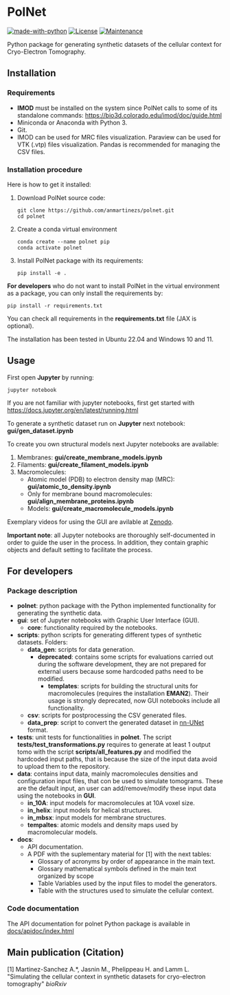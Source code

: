 # PolNet


[![made-with-python](https://img.shields.io/badge/Made%20with-Python-1f425f.svg)](https://www.python.org/)
[![License](https://img.shields.io/badge/License-Apache_2.0-blue.svg)](https://github.com/anmartinezs/polnet/blob/main/LICENSE)
[![Maintenance](https://img.shields.io/badge/Maintained%3F-yes-green.svg)](https://github.com/anmartinezs)


Python package for generating synthetic datasets of the cellular context for Cryo-Electron Tomography.

## Installation

### Requirements

- **IMOD** must be installed on the system since PolNet calls to some of its standalone commands: https://bio3d.colorado.edu/imod/doc/guide.html
- Miniconda or Anaconda with Python 3.
- Git.
- IMOD can be used for MRC files visualization. Paraview can be used for VTK (.vtp) files visualization. Pandas is recommended for managing the CSV files.

### Installation procedure
Here is how to get it installed:

1. Download PolNet source code:
    ```console
    git clone https://github.com/anmartinezs/polnet.git
    cd polnet
    ```
2. Create a conda virtual environment
    ```console
    conda create --name polnet pip
    conda activate polnet
    ```
   
3. Install PolNet package with its requirements:
    ```console
    pip install -e .
    ```
**For developers** who do not want to install PolNet in the virtual environment as a package, you can only install 
the requirements by:

    pip install -r requirements.txt

You can check all requirements in the **requirements.txt** file (JAX is optional).

The installation has been tested in Ubuntu 22.04 and Windows 10 and 11.

## Usage

First open **Jupyter** by running:

```console
jupyter notebook
```
If you are not familiar with jupyter notebooks, first get started with https://docs.jupyter.org/en/latest/running.html 

To generate a synthetic dataset run on **Jupyter** next notebook: **gui/gen_dataset.ipynb**

To create you own structural models next Jupyter notebooks are available:
    
1. Membranes:  **gui/create_membrane_models.ipynb**
2. Filaments:  **gui/create_filament_models.ipynb**
3. Macromolecules: 
   - Atomic model (PDB) to electron density map (MRC): **gui/atomic_to_density.ipynb**
   - Only for membrane bound macromolecules: **gui/align_membrane_proteins.ipynb**
   - Models: **gui/create_macromolecule_models.ipynb**

Exemplary videos for using the GUI are avilable at [Zenodo](https://zenodo.org/records/10735525).

**Important note**: all Jupyter notebooks are thoroughly self-documented in order to guide the user in the process. In addition, they contain graphic objects and default setting to facilitate the process.

## For developers

### Package description
* **polnet**: python package with the Python implemented functionality for generating the synthetic data.
* **gui**: set of Jupyter notebooks with Graphic User Interface (GUI).
  * **core**: functionality required by the notebooks.
* **scripts**: python scripts for generating different types of synthetic datasets. Folders:
  + **data_gen**: scripts for data generation.
    * **deprecated**: contains 
    some scripts for evaluations carried out during the software development, they are not prepared for external users
    because some hardcoded paths need to be modified.
      * **templates**: scripts for building the structural units for macromolecules (requires the installation **EMAN2**). Their usage is strongly deprecated, now GUI notebooks include all functionality.
  + **csv**: scripts for postprocessing the CSV generated files.
  + **data_prep**: script to convert the generated dataset in [nn-UNet](https://github.com/MIC-DKFZ/nnUNet) format.
* **tests**: unit tests for functionalities in **polnet**. The script **tests/test_transformations.py** requires to generate at 
least 1 output tomo with the script **scripts/all_features.py** and modified the hardcoded input paths, that is because
the size of the input data avoid to upload them to the repository.
* **data**: contains input data, mainly macromolecules densities and configuration input files, that con be used to simulate tomograms. These are the default input, an user can add/remove/modify these input data using the notebooks in **GUI**.
  * **in_10A**: input models for macromolecules at 10A voxel size.
  * **in_helix**: input models for helical structures.
  * **in_mbsx**: input models for membrane structures.
  * **tempaltes**: atomic models and density maps used by macromolecular models.
* **docs**:
  * API documentation. 
  * A PDF with the suplementary material for [1] with the next tables:
    + Glossary of acronyms by order of appearance in the main text.
    + Glossary mathematical symbols defined in the main text organized by scope
    + Table Variables used by the input files to model the generators.
    + Table with the structures used to simulate the cellular context. 

### Code documentation

The API documentation for polnet Python package is available in [docs/apidoc/index.html](http://htmlpreview.github.io/?https://raw.githubusercontent.com/anmartinezs/polnet/main/docs/apidoc/index.html) 


## Main publication (Citation)

[1] Martinez-Sanchez A.*, Jasnin M., Phelippeau H. and Lamm L. "Simulating the cellular context in synthetic datasets for cryo-electron tomography" *bioRxiv*



